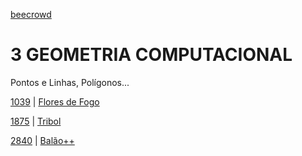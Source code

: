 [beecrowd](https://www.beecrowd.com.br/)

# 3 GEOMETRIA COMPUTACIONAL

Pontos e Linhas, Polígonos...

[1039](/GEOMETRIA/1039/) | [Flores de Fogo](https://www.beecrowd.com.br/repository/UOJ_1039.html)

[1875](/GEOMETRIA/1875/) | [Tribol](https://www.beecrowd.com.br/repository/UOJ_1875.html)

[2840](/GEOMETRIA/2840/) | [Balão++](https://www.beecrowd.com.br/repository/UOJ_2840.html)
